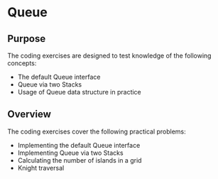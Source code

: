 # Queue

## Purpose

The coding exercises are designed to test knowledge of the following concepts:

* The default Queue interface
* Queue via two Stacks
* Usage of Queue data structure in practice

## Overview

The coding exercises cover the following practical problems:
* Implementing the default Queue interface
* Implementing Queue via two Stacks
* Calculating the number of islands in a grid
* Knight traversal
